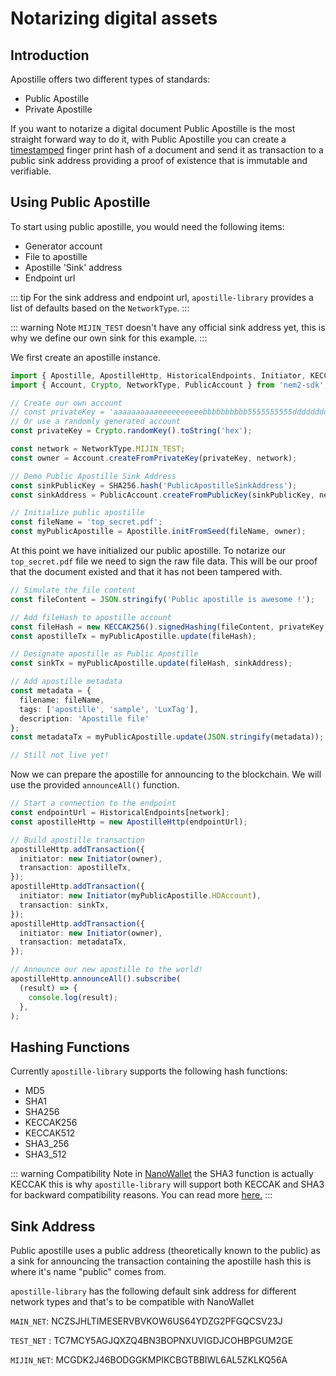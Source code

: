 # Notarizing digital assets

## Introduction

Apostille offers two different types of standards:
- Public Apostille
- Private Apostille

If you want to notarize a digital document Public Apostille is the most straight forward way to do it, with Public Apostille you can create a [timestamped](https://en.wikipedia.org/wiki/Timestamp) finger print hash of a document and send it as transaction to a public sink address providing a proof of existence that is immutable and verifiable.

## Using Public Apostille

To start using public apostille, you would need the following items:
- Generator account
- File to apostille
- Apostille 'Sink' address
- Endpoint url

::: tip
For the sink address and endpoint url, `apostille-library` provides a list of defaults based on the `NetworkType`.
:::

::: warning Note
`MIJIN_TEST` doesn't have any official sink address yet, this is why we define our own sink for this example.
:::

We first create an apostille instance.

```typescript
import { Apostille, ApostilleHttp, HistoricalEndpoints, Initiator, KECCAK256, SHA256 } from 'apostille-library';
import { Account, Crypto, NetworkType, PublicAccount } from 'nem2-sdk';

// Create our own account
// const privateKey = 'aaaaaaaaaaeeeeeeeeeebbbbbbbbbb5555555555dddddddddd1111111111aaee';
// Or use a randomly generated account
const privateKey = Crypto.randomKey().toString('hex');

const network = NetworkType.MIJIN_TEST;
const owner = Account.createFromPrivateKey(privateKey, network);

// Demo Public Apostille Sink Address
const sinkPublicKey = SHA256.hash('PublicApostilleSinkAddress');
const sinkAddress = PublicAccount.createFromPublicKey(sinkPublicKey, network).address;

// Initialize public apostille
const fileName = 'top_secret.pdf';
const myPublicApostille = Apostille.initFromSeed(fileName, owner);
```
At this point we have initialized our public apostille. To notarize our `top_secret.pdf` file we need to sign the raw file data. This will be our proof that the document existed and that it has not been tampered with.

```typescript
// Simulate the file content
const fileContent = JSON.stringify('Public apostille is awesome !');

// Add fileHash to apostille account
const fileHash = new KECCAK256().signedHashing(fileContent, privateKey, network);
const apostilleTx = myPublicApostille.update(fileHash);

// Designate apostille as Public Apostille
const sinkTx = myPublicApostille.update(fileHash, sinkAddress);

// Add apostille metadata
const metadata = {
  filename: fileName,
  tags: ['apostille', 'sample', 'LuxTag'],
  description: 'Apostille file'
};
const metadataTx = myPublicApostille.update(JSON.stringify(metadata));

// Still not live yet!
```
Now we can prepare the apostille for announcing to the blockchain. We will use the provided `announceAll()` function.
```typescript
// Start a connection to the endpoint
const endpointUrl = HistoricalEndpoints[network];
const apostilleHttp = new ApostilleHttp(endpointUrl);

// Build apostille transaction
apostilleHttp.addTransaction({
  initiator: new Initiator(owner),
  transaction: apostilleTx,
});
apostilleHttp.addTransaction({
  initiator: new Initiator(myPublicApostille.HDAccount),
  transaction: sinkTx,
});
apostilleHttp.addTransaction({
  initiator: new Initiator(owner),
  transaction: metadataTx,
});

// Announce our new apostille to the world!
apostilleHttp.announceAll().subscribe(
  (result) => {
    console.log(result);
  },
);
```

## Hashing Functions

Currently `apostille-library` supports the following hash functions:
- MD5
- SHA1
- SHA256
- KECCAK256
- KECCAK512
- SHA3_256
- SHA3_512

::: warning Compatibility Note
in [NanoWallet](https://nem.io/downloads/) the SHA3 function is actually KECCAK this is why `apostille-library` will support both KECCAK and SHA3 for backward compatibility reasons. You can read more [here.](https://medium.com/@ConsenSys/are-you-really-using-sha-3-or-old-code-c5df31ad2b0)
:::


## Sink Address

Public apostille uses a public address (theoretically known to the public) as a sink for announcing the transaction containing the apostille hash this is where it's name "public" comes from.

`apostille-library`  has the following default sink address for different network types and that's to be compatible with NanoWallet

`MAIN_NET`: NCZSJHLTIMESERVBVKOW6US64YDZG2PFGQCSV23J

`TEST_NET` : TC7MCY5AGJQXZQ4BN3BOPNXUVIGDJCOHBPGUM2GE

`MIJIN_NET`: MCGDK2J46BODGGKMPIKCBGTBBIWL6AL5ZKLKQ56A
